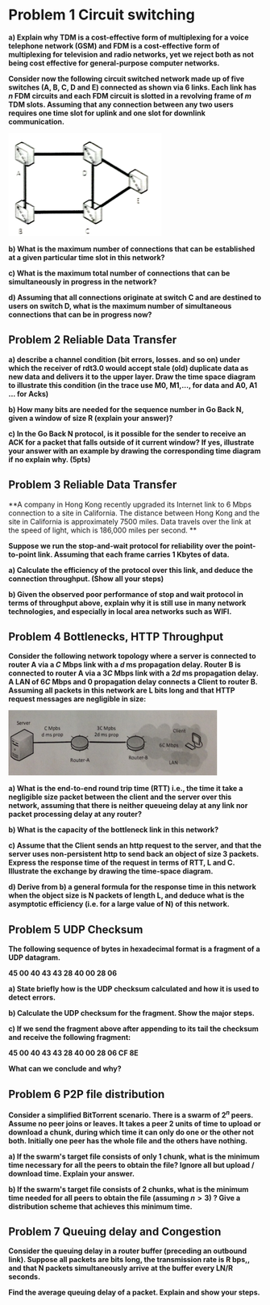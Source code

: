 # Problem 1 Circuit switching 

**a) Explain why TDM is a cost-effective form of multiplexing for a voice telephone network (GSM) and FDM  is a cost-effective form of multiplexing for television and radio networks, yet we reject both as not being  cost effective for general-purpose computer networks.**



**Consider now the following circuit switched network made up of five switches (A, B, C, D and E) connected  as shown via 6 links. Each link has $n$ FDM circuits and each FDM circuit is slotted in a revolving frame of $m$ TDM slots. Assuming that any connection between any two users requires one time slot for uplink and one  slot for downlink communication.**

![image-20221121221519878](pic/image-20221121221519878.png)

**b) What is the maximum number of connections that can be established at a given particular time slot in this network?**

**c) What is the maximum total number of connections that can be simultaneously in progress in the network?**

**d) Assuming that all connections originate at switch C and are destined to users on switch D, what is the maximum number of simultaneous connections that can be in progress now?**

## Problem 2 Reliable Data Transfer

**a) describe a channel condition (bit errors, losses. and so on) under which the receiver of rdt3.0 would accept stale (old) duplicate data as new data and delivers it to the upper layer. Draw the time space diagram to illustrate this condition (in the trace use M0, M1,..., for data and A0, A1 ... for Acks)**

**b) How many bits are needed for the sequence number in Go Back N, given a window of size R (explain your answer)?**

**c) In the Go Back N protocol, is it possible for the sender to receive an ACK for a packet that falls outside of it current window? If yes, illustrate your answer with an example by drawing the corresponding time diagram if no explain why. (5pts)**

<div STYLE="page-break-after: always;"></div>

## Problem 3 Reliable Data Transfer

**A company in Hong Kong  recently upgraded its Internet link to 6 Mbps connection to a site in California. The distance between Hong Kong and the site in California is approximately 7500 miles. Data travels over the link at the speed of light, which is 186,000 miles per second. **

**Suppose we run the stop-and-wait protocol for reliability over the point-to-point link. Assuming that each frame carries 1 Kbytes of data.**

**a) Calculate the efficiency of the protocol over this link, and deduce the connection throughput. (Show all your steps)**

**b) Given the observed poor performance of stop and wait protocol in terms of throughput above, explain why it is still use in many network technologies, and especially in local area networks such as WIFI.**

<div STYLE="page-break-after: always;"></div>

## Problem 4 Bottlenecks, HTTP Throughput

**Consider the following network topology where a server is connected to router A via a $C$ Mbps link with a $d$ ms propagation delay. Router B is connected to router A via a $3C$ Mbps link with a $2d$ ms propagation delay. A LAN of $6C$ Mbps and 0 propagation delay connects a Client to router B. Assuming all packets in this network are L bits long and that HTTP request messages are negligible in size:**

![image-20221031170444144](pic/image-20221031170444144.png)

**a) What is the end-to-end round trip time (RTT) i.e., the time it take a negligible size packet between the client and the server over this network, assuming that there is neither queueing delay at any link nor packet processing delay at any router?**

**b) What is the capacity of the bottleneck link in this network?**

**c) Assume that the Client sends an http request to the server, and that the server uses non-persistent http to send back an object of size 3 packets. Express the response time of the request in terms of RTT, L and C. Illustrate the exchange by drawing the time-space diagram.**

**d) Derive from b) a general formula for the response time in this network when the object size  is N packets of length L, and deduce what is the asymptotic efficiency (i.e. for a large value of N) of this network.**

<div STYLE="page-break-after: always;"></div>

## Problem 5 UDP Checksum

**The following sequence of bytes in hexadecimal format is a fragment of a UDP datagram.**

**45 00 40 43 43 28 40 00 28 06**

**a) State briefly how is the UDP checksum calculated and how it is used to detect errors.**

**b) Calculate the UDP checksum for the fragment. Show the major steps.**

**c) If we send the fragment above after appending to its tail the checksum and receive the following fragment:**

**45 00 40 43 43 28 40 00 28 06 CF 8E**

**What can we conclude and why?**

<div STYLE="page-break-after: always;"></div>

## Problem 6 P2P file distribution

**Consider a simplified BitTorrent scenario. There is a swarm of $2^n$ peers. Assume no peer joins or leaves. It takes a peer 2 units of time to upload or download a chunk, during which time it can only do one or the other not both. Initially one peer has the whole file and the others  have nothing.**

**a) If the swarm's target file consists of only 1 chunk, what is the minimum time necessary for all the peers to obtain the file? Ignore all but upload / download time. Explain your answer.**

**b) If the swarm's target file consists of 2 chunks, what is the minimum time needed for all peers to obtain the file (assuming $n > 3$) ? Give a distribution scheme that achieves this minimum time.**

<div STYLE="page-break-after: always;"></div>

## Problem 7 Queuing delay and Congestion

**Consider the queuing delay in a router buffer (preceding an outbound link). Suppose all packets are bits long, the transmission rate is R bps,, and that N packets simultaneously arrive at the buffer every LN/R seconds.**

**Find the average queuing delay of a packet. Explain and show your steps.**  